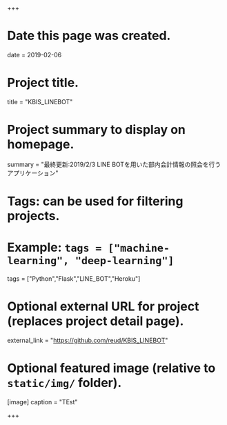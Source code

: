 +++
# Date this page was created.
date = 2019-02-06

# Project title.
title = "KBIS_LINEBOT"

# Project summary to display on homepage.
summary = "最終更新:2019/2/3 LINE BOTを用いた部内会計情報の照会を行うアプリケーション"



# Tags: can be used for filtering projects.
# Example: `tags = ["machine-learning", "deep-learning"]`
tags = ["Python","Flask","LINE_BOT","Heroku"]

# Optional external URL for project (replaces project detail page).
external_link = "https://github.com/reud/KBIS_LINEBOT"



# Optional featured image (relative to `static/img/` folder).
[image]
  caption = "TEst"

+++
